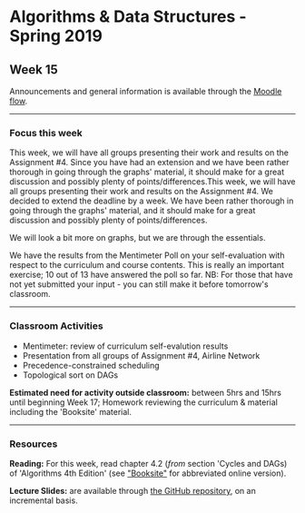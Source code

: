# Algorithms & Data Structures - Spring 2019

## Week 15

Announcements and general information is available through the [Moodle flow](https://cphbusiness.mrooms.net/course/view.php?id=3150). 

-----------------

### Focus this week
This week, we will have all groups presenting their work and results on the Assignment #4. Since you have had an extension and we have been rather thorough in going through the graphs' material, it should make for a great discussion and possibly plenty of points/differences.This week, we will have all groups presenting their work and results on the Assignment #4. We decided to extend the deadline by a week. We have been rather thorough in going through the graphs' material, and it should make for a great discussion and possibly plenty of points/differences.

We will look a bit more on graphs, but we are through the essentials.

We have the results from the Mentimeter Poll on your self-evaluation with respect to the curriculum and course contents. This is really an important exercise; 10 out of 13 have answered the poll so far. NB: For those that have not yet submitted your input - you can still make it before tomorrow's classroom.

-----------------

### Classroom Activities 

- Mentimeter: review of curriculum self-evalution results
- Presentation from all groups of Assignment #4, Airline Network
- Precedence-constrained scheduling
- Topological sort on DAGs

**Estimated need for activity outside classroom:** between 5hrs and 15hrs until beginning Week 17; Homework reviewing the curriculum & material including the 'Booksite' material.

-----------------
### Resources

**Reading:** For this week, read chapter 4.2 (_from_ section 'Cycles and DAGs) of 'Algorithms 4th Edition' (see ["Booksite"](https://algs4.cs.princeton.edu/home/) for abbreviated online version). 

**Lecture Slides:** are available through [the GitHub repository](https://github.com/datsoftlyngby/soft2019spring-algorithms/blob/master/Weeklies/Week_06/Slides/02%20Introduction.pdf), on an incremental basis.
